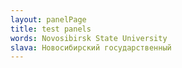 ```yaml
---
layout: panelPage
title: test panels
words: Novosibirsk State University
slava: Новосибирский государственный 
---
```

